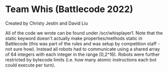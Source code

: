 # Team Whis (Battlecode 2022)
Created by Christy Jestin and David Liu

All of the code we wrote can be found under /scr/whisplayer1. Note that the static keyword doesn't actually make properties/methods static in Battlecode (this was part of the rules and was setup by competition staff - not sure how). Instead all robots had to communicate using a shared array of 64 integers with each integer in the range \[0,2^16). Robots were further restricted by bytecode limits (i.e. how many atomic instructions each bot could execute per turn).
